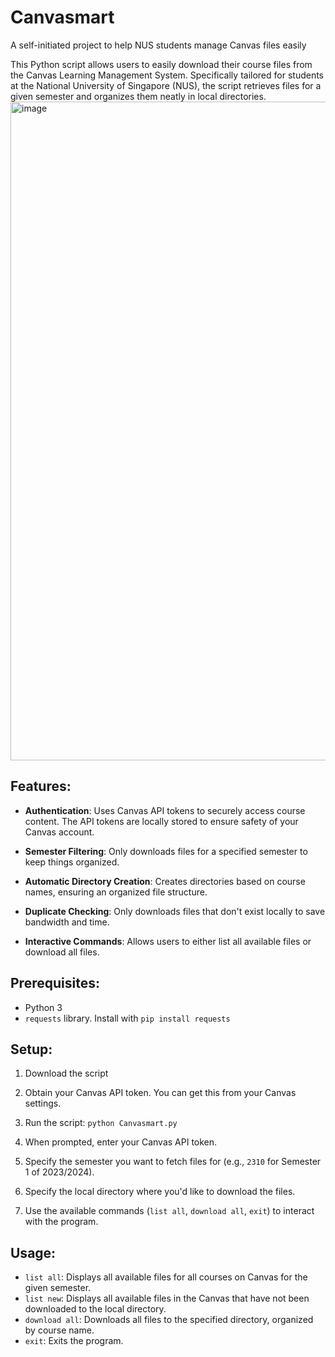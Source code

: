 # Canvasmart
A self-initiated project to help NUS students manage Canvas files easily

This Python script allows users to easily download their course files from the Canvas Learning Management System. Specifically tailored for students at the National University of Singapore (NUS), the script retrieves files for a given semester and organizes them neatly in local directories.
<img width="1054" alt="image" src="https://github.com/user-attachments/assets/0c12da65-8315-4f26-b1c8-f84d2d8b995b">

## Features:

- **Authentication**: Uses Canvas API tokens to securely access course content. The API tokens are locally stored to ensure safety of your Canvas account.
  
- **Semester Filtering**: Only downloads files for a specified semester to keep things organized.
  
- **Automatic Directory Creation**: Creates directories based on course names, ensuring an organized file structure.
  
- **Duplicate Checking**: Only downloads files that don't exist locally to save bandwidth and time.
  
- **Interactive Commands**: Allows users to either list all available files or download all files.

## Prerequisites:

- Python 3
- `requests` library. Install with `pip install requests`
  
## Setup:

1. Download the script

2. Obtain your Canvas API token. You can get this from your Canvas settings.

3. Run the script: `python Canvasmart.py`

4. When prompted, enter your Canvas API token.

5. Specify the semester you want to fetch files for (e.g., `2310` for Semester 1 of 2023/2024).

6. Specify the local directory where you'd like to download the files.

7. Use the available commands (`list all`, `download all`, `exit`) to interact with the program.

## Usage:

- `list all`: Displays all available files for all courses on Canvas for the given semester.
- `list new`: Displays all available files in the Canvas that have not been downloaded to the local directory.
- `download all`: Downloads all files to the specified directory, organized by course name.
- `exit`: Exits the program.

